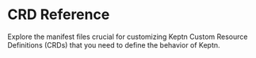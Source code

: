 # CRD Reference

Explore the manifest files crucial for customizing Keptn Custom Resource Definitions (CRDs)
that you need to define the behavior of Keptn.
